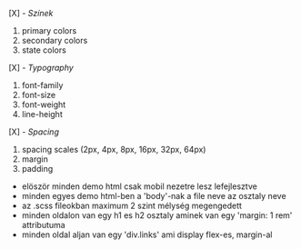 [X] - *Színek*
  1. primary colors
  2. secondary colors
  3. state colors

[X] - *Typography*
  1. font-family
  2. font-size
  3. font-weight
  4. line-height

[X] - *Spacing*
  1. spacing scales (2px, 4px, 8px, 16px, 32px, 64px)
  2. margin
  3. padding

- elöször minden demo html csak mobil nezetre lesz lefejlesztve
- minden egyes demo html-ben a 'body'-nak a file neve az osztaly neve
- az .scss fileokban maximum 2 szint mélység megengedett
- minden oldalon van egy h1 es h2 osztaly aminek van egy 'margin: 1 rem' attributuma
- minden oldal aljan van egy 'div.links' ami display flex-es, margin-al
